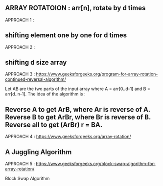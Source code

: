 ARRAY ROTATOION : arr[n], rotate by d times
----
APPROACH 1 :

shifting element one by one for d times
----
APPROACH 2 :

shifting d size array 
----
APPROACH 3 : https://www.geeksforgeeks.org/program-for-array-rotation-continued-reversal-algorithm/

Let AB are the two parts of the input array where A = arr[0..d-1] and B = arr[d..n-1]. The idea of the algorithm is : 
 

Reverse A to get ArB, where Ar is reverse of A.
Reverse B to get ArBr, where Br is reverse of B.
Reverse all to get (ArBr) r = BA.
----
APPROACH 4 : https://www.geeksforgeeks.org/array-rotation/

A Juggling Algorithm
----
APPROACH 5 : https://www.geeksforgeeks.org/block-swap-algorithm-for-array-rotation/

Block Swap Algorithm





